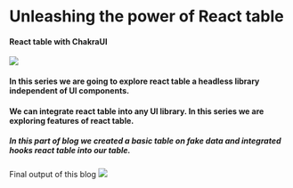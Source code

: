 # Unleashing the power of React table
#### React table with ChakraUI
![](https://github.com/vishal-nath-chauhan/React-table-v7-blog-series/blob/main/public/images/react-table-logo.png)
#### In this series we are going to explore react table a headless library independent of UI components.
#### We can integrate react table into any UI library. In this series we are exploring features of react table.

##### In this part of blog we created a basic table on fake data and integrated hooks react table into our table.
Final output of this blog
![](https://github.com/vishal-nath-chauhan/React-table-v7-blog-series/blob/main/public/images/output.png)